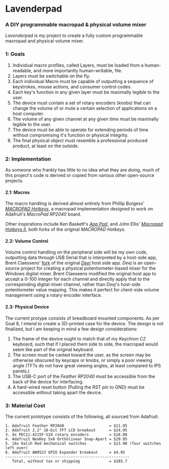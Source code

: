 # Lavenderpad 
### A DIY programmable macropad & physical volume mixer

*Lavenderpad* is my project to create a fully custom programmable macropad and physical volume mixer.

### 1: Goals
1. Individual macro profiles, called Layers, must be loaded from a human-readable, and more importantly human-writable, file.
2. Layers must be switchable on the fly.
3. Each individual Macro must be capable of outputting a sequence of keystrokes, mouse actions, and consumer control codes.
4. Each key's function in any given layer must be maximally legible to the user.
5. The device must contain a set of rotary encoders (knobs) that can change the volume of or mute a certain selection of applications on a host computer.
6. The volume of any given channel at any given time must be maximally legible to the user.
7. The device must be able to operate for extending periods of time without compromising it's function or physical integrity.
8. The final physical object must resemble a professional produced product, at least on the outside.

### 2: Implementation
As someone who frankly has little to no idea what they are doing, much of this project's code is derived or copied from various other open-source projects.

#### 2.1: Macros
The macro handling is derived almost entirely from Phillip Burgess' [*MACROPAD Hotkeys*](https://learn.adafruit.com/macropad-hotkeys), a macropad implementation designed to work on Adafruit's *MacroPad RP2040* board.

Other inspirations include Ken Baskett's [*App Pad*](https://github.com/kbaskett248/adafruit_macropad), and John Ellis' [*Macropad Hotkeys II*](https://github.com/deckerego/Macropad_Hotkeys), both forks of the original *MACROPAD Hotkeys*.

#### 2.2: Volume Control
Volume control handling on the peripheral side will be my own code, outputting data through USB Serial that is interpreted by a host-side app, Brent Claessens' [fork](https://github.com/YaMoef/deej) of the original [*Deej*](https://github.com/omriharel/deej) host side app. *Deej* is an open-source project for creating a physical potentiometer-based mixer for the Windows digital mixer. Brent Claeseens modified the original host app to accept a 0-100 integer for each channel and directly apply that to the corresponding digital mixer channel, rather than *Deej*'s host-side potentiometer value mapping. This makes it perfect for client-side volume management using a rotary encoder interface.

#### 2.3: Physical Device
The current protype consists of breadboard mounted components. As per Goal 8, I intend to create a 3D-printed case for the device. The design is not finalized, but I am keeping in mind a few design considerations:
1. The frame of the device ought to match that of my *Keychron C2* keyboard, such that if I placed them side to side, the macropad would seem like part of the original keyboard.
2. The screen must be canted toward the user, as the screen may be otherwise obscured by keycaps or knobs, or simply a poor viewing angle (TFTs do not have great viewing angles, at least compared to IPS panels.)
3. The USB-C port of the *Feather RP2040* must be accessible from the back of the device for interfacing.
4. A hard-wired reset button (Pulling the RST pin to GND) must be accessible without taking apart the device.

### 3: Material Cost
The current prototype consists of the following, all sourced from Adafruit:
```
1. Adafruit Feather RP2040                    = $11.95
2. Adafruit 2.2" 18-bit TFT LCD breakout      = $24.95
3. 4x PEC11-4215F-S24 rotary encoders         = $18.00
4. Adafruit NeoKey 5x6 Ortholinear Snap-Apart = $29.95
5. 16x Kalih Red mechanical switches          = $13.90 (four switches left over)
6. Adafruit AW9523 GPIO Expander breakout     = $4.95
-------------------------------------------------------
   Total, without tax or shipping             = $103.7
```
